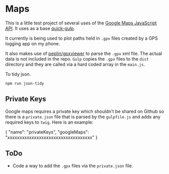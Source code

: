 # Maps

This is a little test project of several uses of the
[Google Maps JavaScript API][1]. It uses as a base [quick-gulp][2].

It currently is being used to plot paths held in `.gpx` files created by a GPS
logging app on my phone.

It also makes use of [peplin/gpxviewer][3] to parse the `.gpx` xml file. The
actual data is not included in the repo. `Gulp` copies the `.gpx` files to the
`dist` directory and they are called via a hard coded array in the `main.js`.

To tidy json.

`npm run json-tidy`

## Private Keys

Google maps requires a private key which shouldn't be shared on Github so there
is a `private.json` file that is parsed by the `gulpfile.js` and adds any
required keys to `twig`. Here is an example:

  {
    "name": "privateKeys",
    "googleMaps": "xxxxxxxxxxxxxxxxxxxxxxxxxxxxxxxxxxx"
  }

## ToDo

* Code a way to add the `.gpx` files via the `private.json` file.

[1]:https://developers.google.com/maps/documentation/javascript/
[2]:https://github.com/rath3r/quick-gulp
[3]:https://github.com/peplin/gpxviewer
